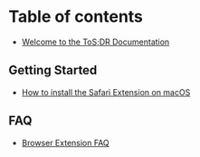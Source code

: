 # Table of contents

* [Welcome to the ToS;DR Documentation](README.md)

## Getting Started

* [How to install the Safari Extension on macOS](getting-started/safari-macos.md)

## FAQ

* [Browser Extension FAQ](faq/browser-extension-faq.md)
